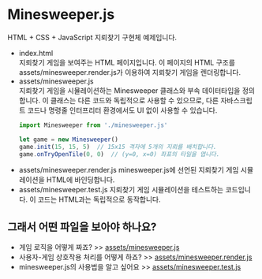 # Minesweeper.js

HTML + CSS + JavaScript 지뢰찾기 구현체 예제입니다.

- index.html  
    지뢰찾기 게임을 보여주는 HTML 페이지입니다. 이 페이지의 HTML 구조를 assets/minesweeper.render.js가 이용하여 지뢰찾기 게임을 렌더링합니다.
- assets/minesweeper.js  
    지뢰찾기 게임을 시뮬레이션하는 Minesweeper 클래스와 부속 데이터타입을 정의합니다. 이 클래스는 다른 코드와 독립적으로 사용할 수 있으므로, 다른 자바스크립트 코드나 명령줄 인터프리터 환경에서도 UI 없이 사용할 수 있습니다.
    ```js
    import Minesweeper from './minesweeper.js'

    let game = new Minesweeper()
    game.init(15, 15, 5)  // 15x15 격자에 5개의 지뢰를 배치합니다.
    game.onTryOpenTile(0, 0)  // (y=0, x=0) 좌표의 타일을 엽니다.
    ```
- assets/minesweeper.render.js
    minesweeper.js에 선언된 지뢰찾기 게임 시뮬레이션을 HTML에 바인딩합니다. 
- assets/minesweeper.test.js
    지뢰찾기 게임 시뮬레이션을 테스트하는 코드입니다. 이 코드는 HTML과는 독립적으로 동작합니다.

## 그래서 어떤 파일을 보아야 하나요?
- 게임 로직을 어떻게 짜죠? >> [assets/minesweeper.js](./assets/minesweeper.js)
- 사용자-게임 상호작용 처리를 어떻게 하죠? >> [assets/minesweeper.render.js](./assets/minesweeper.render.js)
- minesweeper.js의 사용법을 알고 싶어요 >> [assets/minesweeper.test.js](./assets/minesweeper.test.js)
